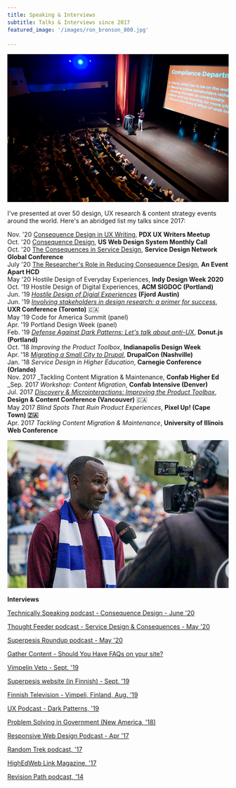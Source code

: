 ```yaml
---
title: Speaking & Interviews
subtitle: Talks & Interviews since 2017
featured_image: '/images/ron_bronson_800.jpg'

---
```

![](/images/ron_bronson_800.jpg)

I've presented at over 50 design, UX research & content strategy events around the world. Here's an abridged list my talks since 2017:

Nov. '20 [Consequence Design in UX Writing](https://www.meetup.com/portland-ux-writers-community/events/274434437/), **PDX UX Writers Meetup** <br/>
Oct. '20 [Consequence Design](https://youtu.be/Aw5ovySXf6o?t=1430), **US Web Design System Monthly Call** <br/>
Oct. '20 [The Consequences in Service Design](https://www.servicedesignglobalconference.com/website/1326/sdgc20/#SDGC20%20Speakers), **Service Design Network Global Conference** <br/>
July '20 [The Researcher's Role in Reducing Consequence Design](https://aneventapart.com/event/online-0720#s24059), **An Event Apart HCD** <br/>
May '20 Hostile Design of Everyday Experiences, **Indy Design Week 2020**  
Oct. '19 Hostile Design of Digital Experiences, **ACM SIGDOC (Portland)**  
Jun. '19 [_Hostile Design of Digial Experiences_](https://speakerdex.co/ronbronson/hostile-design-of-digital-experiences-f6054e73) **(Fjord Austin)**  
Jun. '19 [_Involving stakeholders in design research: a primer for success_](http://uxrconference.com/ron-bronson.html), **UXR Conference (Toronto)** 🇨🇦  
May '19 Code for America Summit (panel)  
Apr. '19 Portland Design Week (panel)  
Feb. '19 [_Defense Against Dark Patterns: Let's talk about anti-UX_](https://youtu.be/3nLretWklAo), **Donut.js (Portland)**  
Oct. '18 _Improving the Product Toolbox_, **Indianapolis Design Week**  
Apr. '18 [_Migrating a Small City to Drupal_](https://www.youtube.com/watch?v=REUJCWpFOcI), **DrupalCon (Nashville)**  
Jan. '18 _Service Design in Higher Education_, **Carnegie Conference (Orlando)**  
Nov. 2017 _Tackling Content Migration & Maintenance, **Confab Higher Ed**  
_Sep. 2017 _Workshop: Content Migration_, **Confab Intensive (Denver)**  
Jul. 2017 [_Discovery & Microinteractions: Improving the Product Toolbox_](https://vimeo.com/228911684), **Design & Content Conference (Vancouver)** 🇨🇦  
May 2017 _Blind Spots That Ruin Product Experiences_, **Pixel Up! (Cape Town) 🇿🇦**  
Apr. 2017 _Tackling Content Migration & Maintenance_, **University of Illinois Web Conference**

![](/images/host.jpg)

**Interviews**

[Technically Speaking podcast - Consequence Design - June '20](https://www.youtube.com/watch?v=L9hbuPpEFb4)

[Thought Feeder podcast - Service Design & Consequences - May '20](https://thoughtfeederpod.com/podcast/service-design-and-consequences/)

[Superpesis Roundup podcast - May '20](https://www.podbean.com/media/share/pb-um53t-d8f64a)

[Gather Content - Should You Have FAQs on your site?](https://gathercontent.com/blog/big-question-should-you-have-faqs-on-your-website)

[Vimpelin Veto - Sept. '19](https://vimpelinveto.fi/uutiset/detail/pesaepallo/3046-ron-bronson-toteutti-veto-haaveensa)

[Superpesis website (in Finnish) - Sept. '19](https://www.superpesis.fi/uutiset/yhdysvaltalainen-ron-bronson-toteutti-unelmansa-ja-matkusti-suomeen-katsomaan-pesapalloa/)

[Finnish Television - Vimpeli, Finland, Aug. '19](https://www.youtube.com/watch?v=0sLQu_HUbAM)

[UX Podcast - Dark Patterns, '19](https://drunkenux.com/podcast/dux41/)

[Problem Solving in Government (New America, '18)](https://www.newamerica.org/public-interest-technology/reports/problem-solving-government/this-is-everyones-work/)

[Responsive Web Design Podcast - Apr '17](https://responsivewebdesign.com/podcast/ron-bronson/)

[Random Trek podcast, '17](https://www.theincomparable.com/randomtrek/145/)

[HighEdWeb Link Magazine, '17](https://link.highedweb.org/2017/01/six-questions-with-ron-bronson/)

[Revision Path podcast, '14](http://revisionpath.com/ron-bronson/)